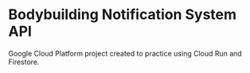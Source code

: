 # Bodybuilding Notification System API

Google Cloud Platform project created to practice using Cloud Run and Firestore.